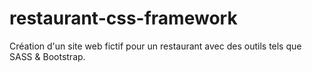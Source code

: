 # restaurant-css-framework
Création d'un site web fictif pour un restaurant avec des outils tels que SASS &amp; Bootstrap.
